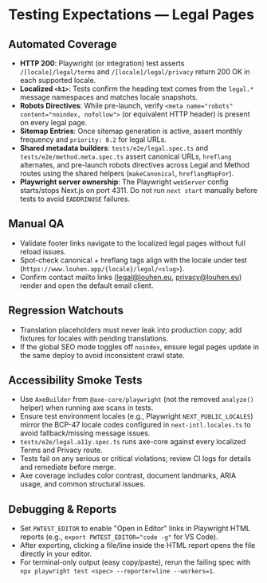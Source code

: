 # Testing Expectations — Legal Pages

## Automated Coverage
- **HTTP 200**: Playwright (or integration) test asserts `/[locale]/legal/terms` and `/[locale]/legal/privacy` return 200 OK in each supported locale.
- **Localized `<h1>`**: Tests confirm the heading text comes from the `legal.*` message namespaces and matches locale snapshots.
- **Robots Directives**: While pre-launch, verify `<meta name="robots" content="noindex, nofollow">` (or equivalent HTTP header) is present on every legal page.
- **Sitemap Entries**: Once sitemap generation is active, assert monthly frequency and `priority: 0.2` for legal URLs.
- **Shared metadata builders**: `tests/e2e/legal.spec.ts` and `tests/e2e/method.meta.spec.ts` assert canonical URLs, `hreflang` alternates, and pre-launch robots directives across Legal and Method routes using the shared helpers (`makeCanonical`, `hreflangMapFor`).
- **Playwright server ownership**: The Playwright `webServer` config starts/stops Next.js on port 4311. Do not run `next start` manually before tests to avoid `EADDRINUSE` failures.

## Manual QA
- Validate footer links navigate to the localized legal pages without full reload issues.
- Spot-check canonical + hreflang tags align with the locale under test (`https://www.louhen.app/{locale}/legal/<slug>`).
- Confirm contact mailto links (legal@louhen.eu, privacy@louhen.eu) render and open the default email client.

## Regression Watchouts
- Translation placeholders must never leak into production copy; add fixtures for locales with pending translations.
- If the global SEO mode toggles off `noindex`, ensure legal pages update in the same deploy to avoid inconsistent crawl state.

## Accessibility Smoke Tests
- Use `AxeBuilder` from `@axe-core/playwright` (not the removed `analyze()` helper) when running axe scans in tests.
- Ensure test environment locales (e.g., Playwright `NEXT_PUBLIC_LOCALES`) mirror the BCP-47 locale codes configured in `next-intl.locales.ts` to avoid fallback/missing message issues.
- `tests/e2e/legal.a11y.spec.ts` runs axe-core against every localized Terms and Privacy route.
- Tests fail on any serious or critical violations; review CI logs for details and remediate before merge.
- Axe coverage includes color contrast, document landmarks, ARIA usage, and common structural issues.

## Debugging & Reports
- Set `PWTEST_EDITOR` to enable "Open in Editor" links in Playwright HTML reports (e.g., `export PWTEST_EDITOR="code -g"` for VS Code).
- After exporting, clicking a file/line inside the HTML report opens the file directly in your editor.
- For terminal-only output (easy copy/paste), rerun the failing spec with `npx playwright test <spec> --reporter=line --workers=1`.
